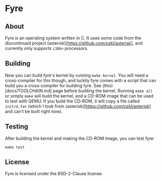 # Fyre
## About
Fyre is an operating system written in C. It uses some code from the discontinued project (asterisk)[https://github.com/ozkl/asterisk], and currently only supports `i386+` processors.
## Building
Now you can build fyre's kernel by running `make kernel`. You will need a cross-compiler for this though, and luckily fyre comes with a script that can build you a cross-compiler for building fyre. See (this)[docs/TOOLCHAIN.md] page before building the kernel.
Running `make all` or simply `make` will build the kernel, and a CD-ROM image that can be used to test with QEMU. If you build the CD-ROM, it will copy a file called `initrd.fat` (which I took from (asterisk)[https://github.com/ozkl/asterisk] and can't be built right now).
## Testing
After building the kernel and making the CD-ROM image, you can test fyre:
```
make test
```
## License
Fyre is licensed under the BSD-2-Clause license.